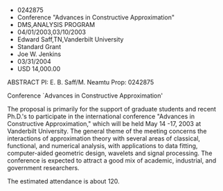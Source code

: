 
* 0242875
* Conference "Advances in Constructive Approximation"
* DMS,ANALYSIS PROGRAM
* 04/01/2003,03/10/2003
* Edward Saff,TN,Vanderbilt University
* Standard Grant
* Joe W. Jenkins
* 03/31/2004
* USD 14,000.00

ABSTRACT PI: E. B. Saff/M. Neamtu Prop: 0242875

Conference `Advances in Constructive Approximation'

The proposal is primarily for the support of graduate students and recent
Ph.D.'s to participate in the international conference "Advances in Constructive
Approximation," which will be held May 14 -17, 2003 at Vanderbilt University.
The general theme of the meeting concerns the interactions of approximation
theory with several areas of classical, functional, and numerical analysis, with
applications to data fitting, computer-aided geometric design, wavelets and
signal processing. The conference is expected to attract a good mix of academic,
industrial, and government researchers.

The estimated attendance is about 120.


